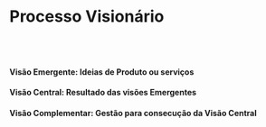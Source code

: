 # Processo Visionário
<br><br>
#### Visão Emergente: Ideias de Produto ou serviços
#### Visão Central: Resultado das visões Emergentes
#### Visão Complementar: Gestão para consecução da Visão Central
